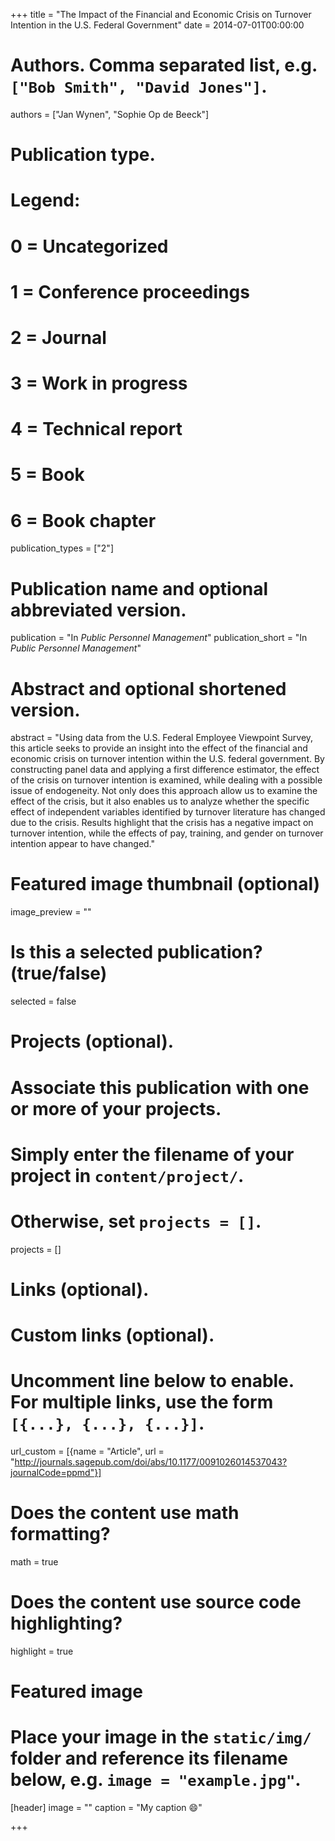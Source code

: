 +++
title = "The Impact of the Financial and Economic Crisis on Turnover Intention in the U.S. Federal Government"
date = 2014-07-01T00:00:00

# Authors. Comma separated list, e.g. `["Bob Smith", "David Jones"]`.
authors = ["Jan Wynen", "Sophie Op de Beeck"]

# Publication type.
# Legend:
# 0 = Uncategorized
# 1 = Conference proceedings
# 2 = Journal
# 3 = Work in progress
# 4 = Technical report
# 5 = Book
# 6 = Book chapter
publication_types = ["2"]

# Publication name and optional abbreviated version.
publication = "In *Public Personnel Management*"
publication_short = "In *Public Personnel Management*"

# Abstract and optional shortened version.
abstract = "Using data from the U.S. Federal Employee Viewpoint Survey, this article seeks to provide an insight into the effect of the financial and economic crisis on turnover intention within the U.S. federal government. By constructing panel data and applying a first difference estimator, the effect of the crisis on turnover intention is examined, while dealing with a possible issue of endogeneity. Not only does this approach allow us to examine the effect of the crisis, but it also enables us to analyze whether the specific effect of independent variables identified by turnover literature has changed due to the crisis. Results highlight that the crisis has a negative impact on turnover intention, while the effects of pay, training, and gender on turnover intention appear to have changed."

# Featured image thumbnail (optional)
image_preview = ""

# Is this a selected publication? (true/false)
selected = false

# Projects (optional).
#   Associate this publication with one or more of your projects.
#   Simply enter the filename of your project in `content/project/`.
#   Otherwise, set `projects = []`.
projects = []

# Links (optional).


# Custom links (optional).
#   Uncomment line below to enable. For multiple links, use the form `[{...}, {...}, {...}]`.
url_custom = [{name = "Article", url = "http://journals.sagepub.com/doi/abs/10.1177/0091026014537043?journalCode=ppmd"}]

# Does the content use math formatting?
math = true

# Does the content use source code highlighting?
highlight = true

# Featured image
# Place your image in the `static/img/` folder and reference its filename below, e.g. `image = "example.jpg"`.
[header]
image = ""
caption = "My caption :smile:"

+++


